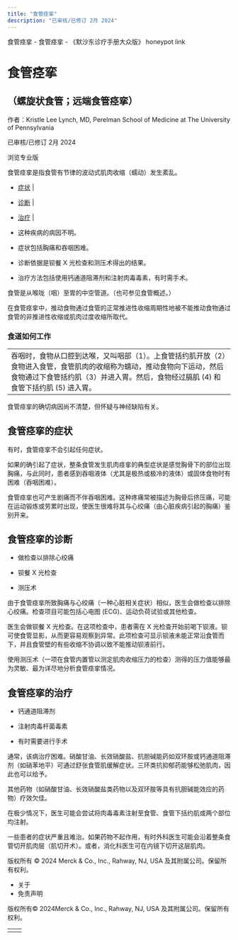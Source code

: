 ```yaml
---
title: "食管痉挛"
description: "已审核/已修订 2月 2024"
---
```


﻿食管痉挛 \- 食管痉挛 \- 《默沙东诊疗手册大众版》 honeypot link

# 食管痉挛

## （螺旋状食管；远端食管痉挛）

作者：Kristle Lee Lynch, MD, Perelman School of Medicine at The University of
Pennsylvania

已审核/已修订 2月 2024

浏览专业版

食管痉挛是指食管有节律的波动式肌肉收缩（蠕动）发生紊乱。

- [症状](#症状_v28575133_zh) \|
- [诊断](#诊断_v28575142_zh) \|
- [治疗](#治疗_v28575153_zh) \|

- 这种疾病的病因不明。

- 症状包括胸痛和吞咽困难。

- 诊断依据是钡餐 X 光检查和测压术得出的结果。

- 治疗方法包括使用钙通道阻滞剂和注射肉毒毒素，有时需手术。


食管是从喉咙（咽）至胃的中空管道。（也可参见食管概述。）

在食管痉挛中，推动食物通过食管的正常推进性收缩周期性地被不能推动食物通过食管的非推进性收缩或肌肉过度收缩所取代。

### 食道如何工作

|     |
| --- |
| 吞咽时，食物从口腔到达喉，又叫咽部（1）。上食管括约肌开放（2）食物进入食管，食管肌肉的收缩称为蠕动，推动食物向下运动，然后食物通过下食管括约肌（3）并进入胃。然后，食物经过膈肌 (4) 和食管下括约肌 (5) 进入胃。<br> |

食管痉挛的确切病因尚不清楚，但怀疑与神经缺陷有关。

## 食管痉挛的症状

有时，食管痉挛不会引起任何症状。

如果的确引起了症状，整条食管发生肌肉痉挛的典型症状是感觉胸骨下的部位出现胸痛，与此同时，患者感到吞咽液体（尤其是极热或极冷的液体）或固体食物时有困难（吞咽困难）。

食管痉挛也可产生剧痛而不伴吞咽困难。这种疼痛常被描述为胸骨后挤压痛，可能在运动锻炼或劳累时出现，使医生很难将其与心绞痛（由心脏疾病引起的胸痛）鉴别开来。

## 食管痉挛的诊断

- 做检查以排除心绞痛

- 钡餐 X 光检查

- 测压术


由于食管痉挛所致胸痛与心绞痛（一种心脏相关症状）相似，医生会做检查以排除心绞痛。检查项目可能包括心电图 (ECG)、运动负荷试验或其他检查。

医生会做钡餐 X 光检查。在这项检查中，患者需在 X 光检查开始前喝下钡液。钡可使食管显影，从而更容易观察到异常。此项检查可显示钡液未能正常沿食管而下，并且食管壁的有些收缩不协调以致不能推动钡液前行。

使用测压术（一项在食管内置管以测定肌肉收缩压力的检查）测得的压力值能够最为灵敏、最为详尽地分析食管痉挛情况。

## 食管痉挛的治疗

- 钙通道阻滞剂

- 注射肉毒杆菌毒素

- 有时需要进行手术


通常，该病治疗困难。硝酸甘油、长效硝酸盐、抗胆碱能药如双环胺或钙通道阻滞剂（如硝苯地平）可通过舒张食管肌缓解症状。三环类抗抑郁药能够松弛肌肉，因此也可以给予。

其他药物（如硝酸甘油、长效硝酸盐类药物以及双环胺等具有抗胆碱能效应的药物）疗效欠佳。

在极少情况下，医生可能会尝试将肉毒毒素注射至食管、食管下括约肌或两个部位均注射。

一些患者的症状严重且难治。如果药物不起作用，有时外科医生可能会沿着整条食管切开肌肉层（肌切开术）。或者，消化科医生可在内镜下切开这层肌肉。



版权所有 © 2024
Merck & Co., Inc., Rahway, NJ, USA 及其附属公司。保留所有权利。

- 关于
- 免责声明

版权所有© 2024Merck & Co., Inc., Rahway, NJ, USA 及其附属公司。保留所有权利。

|     |     |
| --- | --- |
|  |  |